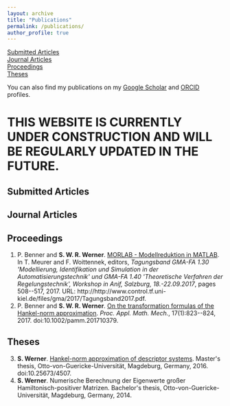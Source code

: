 ```yaml
---
layout: archive
title: "Publications"
permalink: /publications/
author_profile: true
---
```


[Submitted Articles](#submitted)  
[Journal Articles](#journal)  
[Proceedings](#proceedings)  
[Theses](#theses)

You can also find my publications on my
<a href="{{author.googlescholar}}">Google Scholar</a>
and <a href="{{author.orcid}}">ORCID</a> profiles.

# THIS WEBSITE IS CURRENTLY UNDER CONSTRUCTION AND WILL BE REGULARLY UPDATED IN THE FUTURE.

## <a name="submitted"></a>Submitted Articles ##

## <a name="journal"></a>Journal Articles ##

## <a name="proceedings"></a>Proceedings ##
<ol start="1">
  <li>
    P. Benner and <strong>S. W. R. Werner</strong>. <a target="blank_"
    href="http://www.control.tf.uni-kiel.de/files/gma/2017/">MORLAB -
    Modellreduktion in MATLAB</a>. In T. Meurer and F. Woittennek, editors,
    <i>Tagungsband GMA-FA 1.30 'Modellierung, Identifikation und Simulation
    in der Automatisierungstechnik' und GMA-FA 1.40 'Theoretische Verfahren der
    Regelungstechnik', Workshop in Anif, Salzburg, 18.-22.09.2017</i>,
    pages 508--517, 2017. URL:
    http://http://www.control.tf.uni-kiel.de/files/gma/2017/Tagungsband2017.pdf.
  </li>
  <li>
    P. Benner and <strong>S. W. R. Werner</strong>. <a target="blank_"
    href="https://doi.org/10.1002/pamm.201710379">On the transformation formulas
    of the Hankel-norm approximation</a>. <i>Proc. Appl. Math. Mech.</i>,
    17(1):823--824, 2017. doi:10.1002/pamm.201710379.
  </li>
</ol>

## <a name="theses"></a>Theses ##
<ol start="3">
  <li>
    <strong>S. Werner</strong>. <a target="blank_"
    href="https://doi.org/10.25673/4507">Hankel-norm approximation of descriptor
    systems</a>. Master's thesis, Otto-von-Guericke-Universität, Magdeburg,
    Germany, 2016. doi:10.25673/4507.
  </li>
  <li>
    <strong>S. Werner</strong>. Numerische Berechnung der Eigenwerte großer
    Hamiltonisch-positiver Matrizen. Bachelor's thesis,
    Otto-von-Guericke-Universität, Magdeburg, Germany, 2014.
  </li>
</ol>

